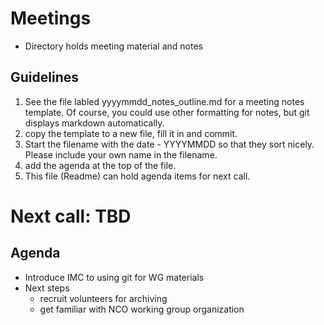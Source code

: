 # Meetings

- Directory holds meeting material and notes

  
## Guidelines
1. See the file labled yyyymmdd_notes_outline.md for a meeting notes template. Of course, you could use other formatting for notes, but git displays markdown automatically.
1. copy the template to a new file, fill it in and commit.
1. Start the filename with the date - YYYYMMDD so that they sort nicely. Please include your own name in the filename. 
1. add the agenda at the top of the file.  
1. This file (Readme) can hold agenda items for next call.

# Next call: TBD
## Agenda
- Introduce IMC to using git for WG materials
- Next steps
  - recruit volunteers for archiving
  - get familiar with NCO working group organization



